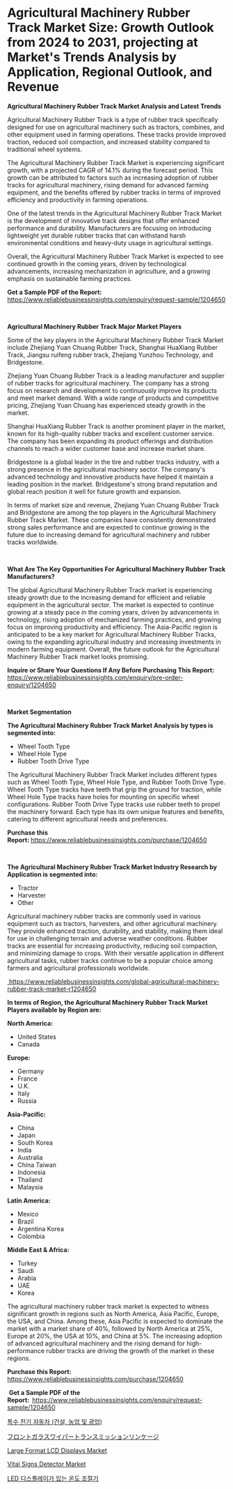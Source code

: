 <p><h1>Agricultural Machinery Rubber Track Market Size: Growth Outlook from 2024 to 2031, projecting at Market's Trends Analysis by Application, Regional Outlook, and Revenue</h1></p><p><strong>Agricultural Machinery Rubber Track Market Analysis and Latest Trends</strong></p>
<p><p>Agricultural Machinery Rubber Track is a type of rubber track specifically designed for use on agricultural machinery such as tractors, combines, and other equipment used in farming operations. These tracks provide improved traction, reduced soil compaction, and increased stability compared to traditional wheel systems.</p><p>The Agricultural Machinery Rubber Track Market is experiencing significant growth, with a projected CAGR of 14.1% during the forecast period. This growth can be attributed to factors such as increasing adoption of rubber tracks for agricultural machinery, rising demand for advanced farming equipment, and the benefits offered by rubber tracks in terms of improved efficiency and productivity in farming operations.</p><p>One of the latest trends in the Agricultural Machinery Rubber Track Market is the development of innovative track designs that offer enhanced performance and durability. Manufacturers are focusing on introducing lightweight yet durable rubber tracks that can withstand harsh environmental conditions and heavy-duty usage in agricultural settings.</p><p>Overall, the Agricultural Machinery Rubber Track Market is expected to see continued growth in the coming years, driven by technological advancements, increasing mechanization in agriculture, and a growing emphasis on sustainable farming practices.</p></p>
<p><strong>Get a Sample PDF of the Report:&nbsp;</strong> <a href="https://www.reliablebusinessinsights.com/enquiry/request-sample/1204650">https://www.reliablebusinessinsights.com/enquiry/request-sample/1204650</a></p>
<p>&nbsp;</p>
<p><strong>Agricultural Machinery Rubber Track Major Market Players</strong></p>
<p><p>Some of the key players in the Agricultural Machinery Rubber Track Market include Zhejiang Yuan Chuang Rubber Track, Shanghai HuaXiang Rubber Track, Jiangsu ruifeng rubber track, Zhejiang Yunzhou Technology, and Bridgestone.</p><p>Zhejiang Yuan Chuang Rubber Track is a leading manufacturer and supplier of rubber tracks for agricultural machinery. The company has a strong focus on research and development to continuously improve its products and meet market demand. With a wide range of products and competitive pricing, Zhejiang Yuan Chuang has experienced steady growth in the market.</p><p>Shanghai HuaXiang Rubber Track is another prominent player in the market, known for its high-quality rubber tracks and excellent customer service. The company has been expanding its product offerings and distribution channels to reach a wider customer base and increase market share.</p><p>Bridgestone is a global leader in the tire and rubber tracks industry, with a strong presence in the agricultural machinery sector. The company's advanced technology and innovative products have helped it maintain a leading position in the market. Bridgestone's strong brand reputation and global reach position it well for future growth and expansion.</p><p>In terms of market size and revenue, Zhejiang Yuan Chuang Rubber Track and Bridgestone are among the top players in the Agricultural Machinery Rubber Track Market. These companies have consistently demonstrated strong sales performance and are expected to continue growing in the future due to increasing demand for agricultural machinery and rubber tracks worldwide.</p></p>
<p>&nbsp;</p>
<p><strong>What Are The Key Opportunities For Agricultural Machinery Rubber Track Manufacturers?</strong></p>
<p><p>The global Agricultural Machinery Rubber Track market is experiencing steady growth due to the increasing demand for efficient and reliable equipment in the agricultural sector. The market is expected to continue growing at a steady pace in the coming years, driven by advancements in technology, rising adoption of mechanized farming practices, and growing focus on improving productivity and efficiency. The Asia-Pacific region is anticipated to be a key market for Agricultural Machinery Rubber Tracks, owing to the expanding agricultural industry and increasing investments in modern farming equipment. Overall, the future outlook for the Agricultural Machinery Rubber Track market looks promising.</p></p>
<p><strong>Inquire or Share Your Questions If Any Before Purchasing This Report:</strong> <a href="https://www.reliablebusinessinsights.com/enquiry/pre-order-enquiry/1204650">https://www.reliablebusinessinsights.com/enquiry/pre-order-enquiry/1204650</a></p>
<p>&nbsp;</p>
<p><strong>Market Segmentation</strong></p>
<p><strong>The Agricultural Machinery Rubber Track Market Analysis by types is segmented into:</strong></p>
<p><ul><li>Wheel Tooth Type</li><li>Wheel Hole Type</li><li>Rubber Tooth Drive Type</li></ul></p>
<p><p>The Agricultural Machinery Rubber Track Market includes different types such as Wheel Tooth Type, Wheel Hole Type, and Rubber Tooth Drive Type. Wheel Tooth Type tracks have teeth that grip the ground for traction, while Wheel Hole Type tracks have holes for mounting on specific wheel configurations. Rubber Tooth Drive Type tracks use rubber teeth to propel the machinery forward. Each type has its own unique features and benefits, catering to different agricultural needs and preferences.</p></p>
<p><strong>Purchase this Report:&nbsp;</strong><a href="https://www.reliablebusinessinsights.com/purchase/1204650">https://www.reliablebusinessinsights.com/purchase/1204650</a></p>
<p>&nbsp;</p>
<p><strong>The Agricultural Machinery Rubber Track Market Industry Research by Application is segmented into:</strong></p>
<p><ul><li>Tractor</li><li>Harvester</li><li>Other</li></ul></p>
<p><p>Agricultural machinery rubber tracks are commonly used in various equipment such as tractors, harvesters, and other agricultural machinery. They provide enhanced traction, durability, and stability, making them ideal for use in challenging terrain and adverse weather conditions. Rubber tracks are essential for increasing productivity, reducing soil compaction, and minimizing damage to crops. With their versatile application in different agricultural tasks, rubber tracks continue to be a popular choice among farmers and agricultural professionals worldwide.</p></p>
<p><a href="https://www.reliablebusinessinsights.com/global-agricultural-machinery-rubber-track-market-r1204650">&nbsp;https://www.reliablebusinessinsights.com/global-agricultural-machinery-rubber-track-market-r1204650</a></p>
<p><strong>In terms of Region, the Agricultural Machinery Rubber Track Market Players available by Region are:</strong></p>
<p>
    <p> <strong> North America: </strong>
        <ul>
            <li>United States</li>
            <li>Canada</li>
        </ul>
        </p> 
    <p> <strong> Europe: </strong>
        <ul>
            <li>Germany</li>
            <li>France</li>
            <li>U.K.</li>
            <li>Italy</li>
            <li>Russia</li>
        </ul>
        </p> 
    <p> <strong> Asia-Pacific: </strong>
        <ul>
            <li>China</li>
            <li>Japan</li>
            <li>South Korea</li>
            <li>India</li>
            <li>Australia</li>
            <li>China Taiwan</li>
            <li>Indonesia</li>
            <li>Thailand</li>
            <li>Malaysia</li>
        </ul>
        </p> 
    <p> <strong> Latin America: </strong>
        <ul>
            <li>Mexico</li>
            <li>Brazil</li>
            <li>Argentina Korea</li>
            <li>Colombia</li>
        </ul>
        </p> 
    <p> <strong> Middle East & Africa: </strong>
        <ul>
            <li>Turkey</li>
            <li>Saudi</li>
            <li>Arabia</li>
            <li>UAE</li>
            <li>Korea</li>
        </ul>
    </p>
    </p>
<p><p>The agricultural machinery rubber track market is expected to witness significant growth in regions such as North America, Asia Pacific, Europe, the USA, and China. Among these, Asia Pacific is expected to dominate the market with a market share of 40%, followed by North America at 25%, Europe at 20%, the USA at 10%, and China at 5%. The increasing adoption of advanced agricultural machinery and the rising demand for high-performance rubber tracks are driving the growth of the market in these regions.</p></p>
<p><strong>Purchase this Report: </strong><a href="https://www.reliablebusinessinsights.com/purchase/1204650">https://www.reliablebusinessinsights.com/purchase/1204650</a></p>
<p>&nbsp;<strong>Get a Sample PDF of the Report:&nbsp;&nbsp;</strong><a href="https://www.reliablebusinessinsights.com/enquiry/request-sample/1204650">https://www.reliablebusinessinsights.com/enquiry/request-sample/1204650</a></p>
<p><strong></strong></p>
<p><p><a href="https://github.com/valroy852/Market-Research-Report-List-1/blob/main/6714186106357.md">특수 전기 자동차 (건설, 농업 및 광업)</a></p><p><a href="https://github.com/DudleyFerry/Market-Research-Report-List-1/blob/main/9250512111425.md">フロントガラスワイパートランスミッションリンケージ</a></p><p><a href="https://issuu.com/reportprime-2/docs/large-format-lcd-displays-market-size-2030.pptx">Large Format LCD Displays Market</a></p><p><a href="https://github.com/JuliaFadel1922/Market-Research-Report-List-1/blob/main/vital-signs-detector-market.md">Vital Signs Detector Market</a></p><p><a href="https://github.com/idcefvhkdut6/Market-Research-Report-List-2/blob/main/4869175117595.md">LED 디스플레이가 있는 온도 조절기</a></p></p>